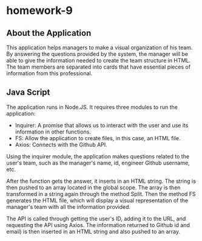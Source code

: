 # homework-9

## About the Application

This application helps managers to make a visual organization of his team. By answering the questions provided by the system, the manager will be able to give the information needed to create the team structure in HTML. The team members are separated into cards that have essential pieces of information from this professional.


## Java Script

The application runs in Node.JS. It requires three modules to run the application:

* Inquirer: A promise that allows us to interact with the user and use its information in other functions.
* FS: Allow the application to create files, in this case, an HTML file.
* Axios: Connects with the Github API.

Using the inquirer module, the application makes questions related to the user's team, such as the manager's name, id, engineer Github username, etc.

After the function gets the answer, it inserts in an HTML string. The string is then pushed to an array located in the global scope. The array is then transformed in a string again through the method Split. Then the method FS generates the HTML file, which will display a visual representation of the manager's team with all the information provided.

The API is called through getting the user's ID, adding it to the URL, and requesting the API using Axios. The information returned to Github id and email) is then inserted in an HTML string and also pushed to an array.
